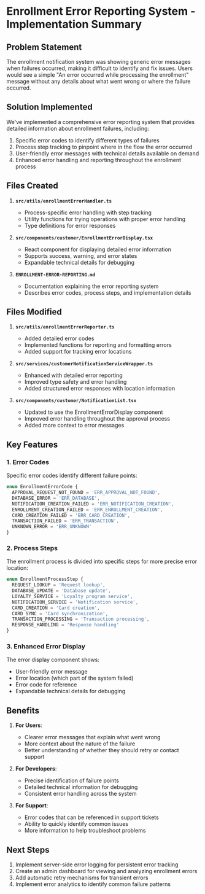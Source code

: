 # Enrollment Error Reporting System - Implementation Summary

## Problem Statement

The enrollment notification system was showing generic error messages when failures occurred, making it difficult to identify and fix issues. Users would see a simple "An error occurred while processing the enrollment" message without any details about what went wrong or where the failure occurred.

## Solution Implemented

We've implemented a comprehensive error reporting system that provides detailed information about enrollment failures, including:

1. Specific error codes to identify different types of failures
2. Process step tracking to pinpoint where in the flow the error occurred
3. User-friendly error messages with technical details available on demand
4. Enhanced error handling and reporting throughout the enrollment process

## Files Created

1. **`src/utils/enrollmentErrorHandler.ts`**
   - Process-specific error handling with step tracking
   - Utility functions for trying operations with proper error handling
   - Type definitions for error responses

2. **`src/components/customer/EnrollmentErrorDisplay.tsx`**
   - React component for displaying detailed error information
   - Supports success, warning, and error states
   - Expandable technical details for debugging

3. **`ENROLLMENT-ERROR-REPORTING.md`**
   - Documentation explaining the error reporting system
   - Describes error codes, process steps, and implementation details

## Files Modified

1. **`src/utils/enrollmentErrorReporter.ts`**
   - Added detailed error codes
   - Implemented functions for reporting and formatting errors
   - Added support for tracking error locations

2. **`src/services/customerNotificationServiceWrapper.ts`**
   - Enhanced with detailed error reporting
   - Improved type safety and error handling
   - Added structured error responses with location information

3. **`src/components/customer/NotificationList.tsx`**
   - Updated to use the EnrollmentErrorDisplay component
   - Improved error handling throughout the approval process
   - Added more context to error messages

## Key Features

### 1. Error Codes

Specific error codes identify different failure points:

```typescript
enum EnrollmentErrorCode {
  APPROVAL_REQUEST_NOT_FOUND = 'ERR_APPROVAL_NOT_FOUND',
  DATABASE_ERROR = 'ERR_DATABASE',
  NOTIFICATION_CREATION_FAILED = 'ERR_NOTIFICATION_CREATION',
  ENROLLMENT_CREATION_FAILED = 'ERR_ENROLLMENT_CREATION',
  CARD_CREATION_FAILED = 'ERR_CARD_CREATION',
  TRANSACTION_FAILED = 'ERR_TRANSACTION',
  UNKNOWN_ERROR = 'ERR_UNKNOWN'
}
```

### 2. Process Steps

The enrollment process is divided into specific steps for more precise error location:

```typescript
enum EnrollmentProcessStep {
  REQUEST_LOOKUP = 'Request lookup',
  DATABASE_UPDATE = 'Database update',
  LOYALTY_SERVICE = 'Loyalty program service',
  NOTIFICATION_SERVICE = 'Notification service',
  CARD_CREATION = 'Card creation',
  CARD_SYNC = 'Card synchronization',
  TRANSACTION_PROCESSING = 'Transaction processing',
  RESPONSE_HANDLING = 'Response handling'
}
```

### 3. Enhanced Error Display

The error display component shows:
- User-friendly error message
- Error location (which part of the system failed)
- Error code for reference
- Expandable technical details for debugging

## Benefits

1. **For Users**:
   - Clearer error messages that explain what went wrong
   - More context about the nature of the failure
   - Better understanding of whether they should retry or contact support

2. **For Developers**:
   - Precise identification of failure points
   - Detailed technical information for debugging
   - Consistent error handling across the system

3. **For Support**:
   - Error codes that can be referenced in support tickets
   - Ability to quickly identify common issues
   - More information to help troubleshoot problems

## Next Steps

1. Implement server-side error logging for persistent error tracking
2. Create an admin dashboard for viewing and analyzing enrollment errors
3. Add automatic retry mechanisms for transient errors
4. Implement error analytics to identify common failure patterns 